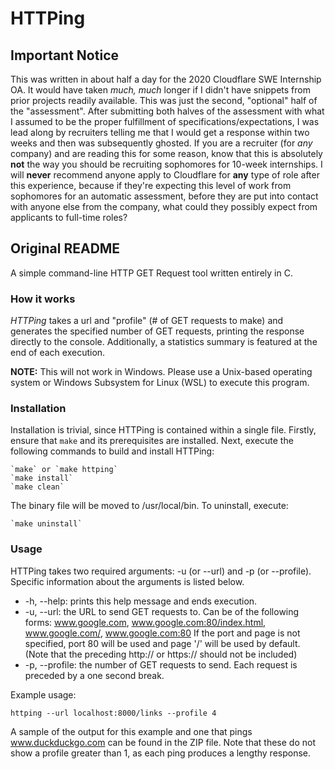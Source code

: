 # HTTPing

## Important Notice

This was written in about half a day for the 2020 Cloudflare SWE Internship OA. It would have taken *much, much* longer if I didn't have snippets from prior projects readily available. This was just the second, "optional" half of the "assessment". After submitting both halves of the assessment with what I assumed to be the proper fulfillment of specifications/expectations, I was lead along by recruiters telling me that I would get a response within two weeks and then was subsequently ghosted. If you are a recruiter (for *any* company) and are reading this for some reason, know that this is absolutely __not__ the way you should be recruiting sophomores for 10-week internships. I will __never__ recommend anyone apply to Cloudflare for __any__ type of role after this experience, because if they're expecting this level of work from sophomores for an automatic assessment, before they are put into contact with anyone else from the company, what could they possibly expect from applicants to full-time roles?

## Original README

A simple command-line HTTP GET Request tool written entirely in C.

### How it works

*HTTPing* takes a url and "profile" (# of GET requests to make) and generates the specified number of GET requests, printing the response directly to the console. Additionally, a statistics summary is featured at the end of each execution.

__NOTE:__ This will not work in Windows. Please use a Unix-based operating system or Windows Subsystem for Linux (WSL) to execute this program.

### Installation

Installation is trivial, since HTTPing is contained within a single file. Firstly, ensure that `make` and its prerequisites are installed. Next, execute the following commands to build and install HTTPing:

    `make` or `make httping`
    `make install`
    `make clean`

The binary file will be moved to /usr/local/bin. To uninstall, execute:

    `make uninstall`

### Usage

HTTPing takes two required arguments: -u (or --url) and -p (or --profile). Specific information about the arguments is listed below.

* -h, --help: prints this help message and ends execution.
* -u, --url: the URL to send GET requests to. Can be of the following forms:
    www.google.com, www.google.com:80/index.html, www.google.com/, www.google.com:80
    If the port and page is not specified, port 80 will be used and page '/' will be used by default.
    (Note that the preceding http:// or https:// should not be included)
* -p, --profile: the number of GET requests to send. Each request is preceded by a one second break.

Example usage:

`httping --url localhost:8000/links --profile 4`

A sample of the output for this example and one that pings www.duckduckgo.com can be found in the ZIP file. Note that these do not show a profile greater than 1, as each ping produces a lengthy response.
